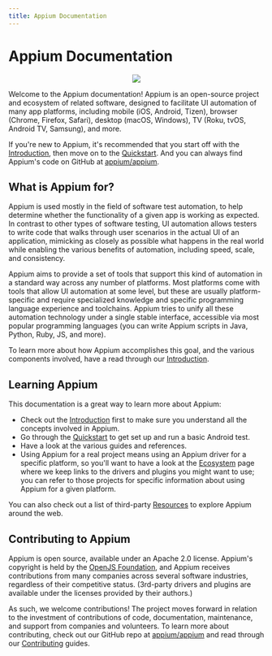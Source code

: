 ```yaml
---
title: Appium Documentation
---
```


# Appium Documentation

<div style="text-align: center">
  <img src="assets/images/appium-logo-horiz.png" style="max-width: 400px;" />
</div>

Welcome to the Appium documentation! Appium is an open-source project and ecosystem of related
software, designed to facilitate UI automation of many app platforms, including mobile (iOS,
Android, Tizen), browser (Chrome, Firefox, Safari), desktop (macOS, Windows), TV (Roku, tvOS,
Android TV, Samsung), and more.

If you're new to Appium, it's recommended that you start off with the [Introduction](intro/), then
move on to the [Quickstart](quickstart/). And you can always find Appium's code on GitHub at
[appium/appium](https://github.com/appium/appium).

## What is Appium for?

Appium is used mostly in the field of software test automation, to help determine whether the
functionality of a given app is working as expected. In contrast to other types of software
testing, UI automation allows testers to write code that walks through user scenarios in the actual
UI of an application, mimicking as closely as possible what happens in the real world while
enabling the various benefits of automation, including speed, scale, and consistency.

Appium aims to provide a set of tools that support this kind of automation in a standard way across
any number of platforms. Most platforms come with tools that allow UI automation at some level, but
these are usually platform-specific and require specialized knowledge and specific programming
language experience and toolchains. Appium tries to unify all these automation technology under
a single stable interface, accessible via most popular programming languages (you can write Appium
scripts in Java, Python, Ruby, JS, and more).

To learn more about how Appium accomplishes this goal, and the various components involved, have
a read through our [Introduction](intro/).

## Learning Appium

This documentation is a great way to learn more about Appium:

- Check out the [Introduction](intro/) first to make sure you understand all the concepts involved in Appium.
- Go through the [Quickstart](quickstart/) to get set up and run a basic Android test.
- Have a look at the various guides and references.
- Using Appium for a real project means using an Appium driver for a specific platform, so you'll want to have a look at the [Ecosystem](ecosystem/) page where we keep links to the drivers and plugins you might want to use; you can refer to those projects for specific information about using Appium for a given platform.

You can also check out a list of third-party [Resources](resources.md) to explore Appium around the
web.

## Contributing to Appium

Appium is open source, available under an Apache 2.0 license. Appium's copyright is held by the
[OpenJS Foundation](https://openjsf.org), and Appium receives contributions from many companies
across several software industries, regardless of their competitive status. (3rd-party drivers and
plugins are available under the licenses provided by their authors.)

As such, we welcome contributions! The project moves forward in relation to the investment of
contributions of code, documentation, maintenance, and support from companies and volunteers. To
learn more about contributing, check out our GitHub repo at
[appium/appium](https://github.com/appium/appium) and read through our
[Contributing](contributing/) guides.
